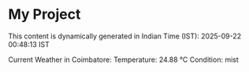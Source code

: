 # My Project

This content is dynamically generated in Indian Time (IST): 2025-09-22 00:48:13 IST


Current Weather in Coimbatore:
Temperature: 24.88 °C
Condition: mist
